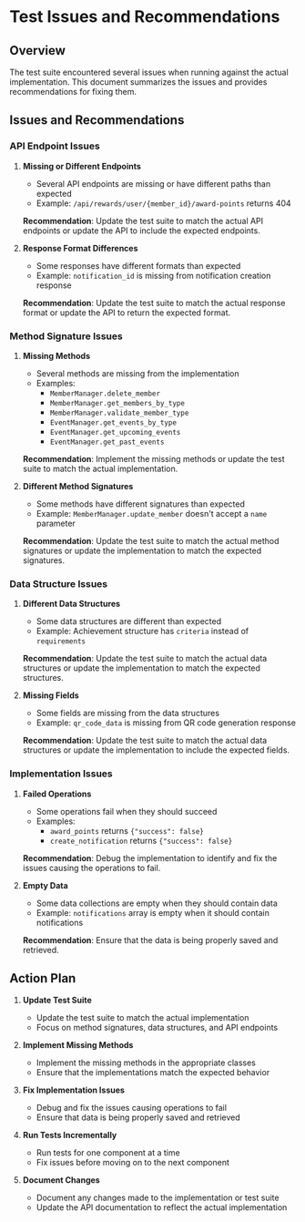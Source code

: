 # Test Issues and Recommendations

## Overview

The test suite encountered several issues when running against the actual implementation. This document summarizes the issues and provides recommendations for fixing them.

## Issues and Recommendations

### API Endpoint Issues

1. **Missing or Different Endpoints**
   - Several API endpoints are missing or have different paths than expected
   - Example: `/api/rewards/user/{member_id}/award-points` returns 404

   **Recommendation**: Update the test suite to match the actual API endpoints or update the API to include the expected endpoints.

2. **Response Format Differences**
   - Some responses have different formats than expected
   - Example: `notification_id` is missing from notification creation response

   **Recommendation**: Update the test suite to match the actual response format or update the API to return the expected format.

### Method Signature Issues

1. **Missing Methods**
   - Several methods are missing from the implementation
   - Examples:
     - `MemberManager.delete_member`
     - `MemberManager.get_members_by_type`
     - `MemberManager.validate_member_type`
     - `EventManager.get_events_by_type`
     - `EventManager.get_upcoming_events`
     - `EventManager.get_past_events`

   **Recommendation**: Implement the missing methods or update the test suite to match the actual implementation.

2. **Different Method Signatures**
   - Some methods have different signatures than expected
   - Example: `MemberManager.update_member` doesn't accept a `name` parameter

   **Recommendation**: Update the test suite to match the actual method signatures or update the implementation to match the expected signatures.

### Data Structure Issues

1. **Different Data Structures**
   - Some data structures are different than expected
   - Example: Achievement structure has `criteria` instead of `requirements`

   **Recommendation**: Update the test suite to match the actual data structures or update the implementation to match the expected structures.

2. **Missing Fields**
   - Some fields are missing from the data structures
   - Example: `qr_code_data` is missing from QR code generation response

   **Recommendation**: Update the test suite to match the actual data structures or update the implementation to include the expected fields.

### Implementation Issues

1. **Failed Operations**
   - Some operations fail when they should succeed
   - Examples:
     - `award_points` returns `{"success": false}`
     - `create_notification` returns `{"success": false}`

   **Recommendation**: Debug the implementation to identify and fix the issues causing the operations to fail.

2. **Empty Data**
   - Some data collections are empty when they should contain data
   - Example: `notifications` array is empty when it should contain notifications

   **Recommendation**: Ensure that the data is being properly saved and retrieved.

## Action Plan

1. **Update Test Suite**
   - Update the test suite to match the actual implementation
   - Focus on method signatures, data structures, and API endpoints

2. **Implement Missing Methods**
   - Implement the missing methods in the appropriate classes
   - Ensure that the implementations match the expected behavior

3. **Fix Implementation Issues**
   - Debug and fix the issues causing operations to fail
   - Ensure that data is being properly saved and retrieved

4. **Run Tests Incrementally**
   - Run tests for one component at a time
   - Fix issues before moving on to the next component

5. **Document Changes**
   - Document any changes made to the implementation or test suite
   - Update the API documentation to reflect the actual implementation
